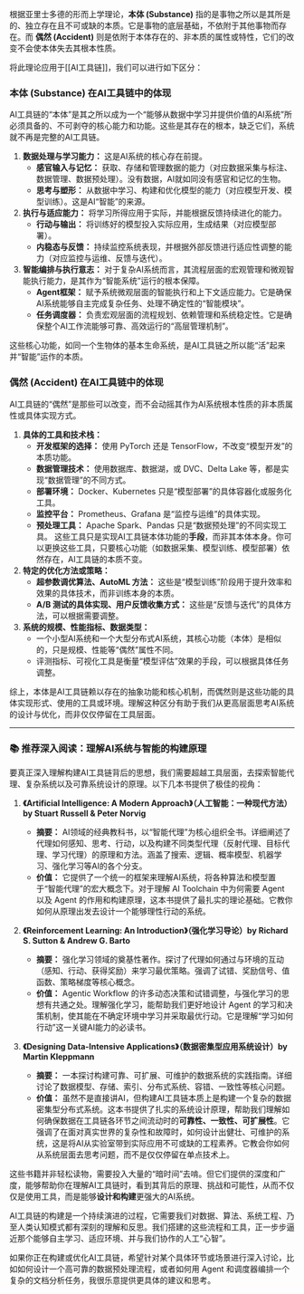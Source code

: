 
根据亚里士多德的形而上学理论，**本体 (Substance)** 指的是事物之所以是其所是的、独立存在且不可或缺的本质。它是事物的底层基础，不依附于其他事物而存在。而 **偶然 (Accident)** 则是依附于本体存在的、非本质的属性或特性，它们的改变不会使本体失去其根本性质。

将此理论应用于[[AI工具链]]，我们可以进行如下区分：

### 本体 (Substance) 在AI工具链中的体现

AI工具链的“本体”是其之所以成为一个“能够从数据中学习并提供价值的AI系统”所必须具备的、不可剥夺的核心能力和功能。这些是其存在的根本，缺乏它们，系统就不再是完整的AI工具链。

1.  **数据处理与学习能力：** 这是AI系统的核心存在前提。
    *   **感官输入与记忆：** 获取、存储和管理数据的能力（对应数据采集与标注、数据管理、数据预处理）。没有数据，AI就如同没有感官和记忆的生物。
    *   **思考与塑形：** 从数据中学习、构建和优化模型的能力（对应模型开发、模型训练）。这是AI“智能”的来源。
2.  **执行与适应能力：** 将学习所得应用于实际，并能根据反馈持续进化的能力。
    *   **行动与输出：** 将训练好的模型投入实际应用，生成结果（对应模型部署）。
    *   **内稳态与反馈：** 持续监控系统表现，并根据外部反馈进行适应性调整的能力（对应监控与运维、反馈与迭代）。
3.  **智能编排与执行意志：** 对于复杂AI系统而言，其流程层面的宏观管理和微观智能执行能力，是其作为“智能系统”运行的根本保障。
    *   **Agent框架：** 赋予系统微观层面的智能执行和上下文适应能力。它是确保AI系统能够自主完成复杂任务、处理不确定性的“智能模块”。
    *   **任务调度器：** 负责宏观层面的流程规划、依赖管理和系统稳定性。它是确保整个AI工作流能够可靠、高效运行的“高层管理机制”。

这些核心功能，如同一个生物体的基本生命系统，是AI工具链之所以能“活”起来并“智能”运作的本质。

### 偶然 (Accident) 在AI工具链中的体现

AI工具链的“偶然”是那些可以改变，而不会动摇其作为AI系统根本性质的非本质属性或具体实现方式。

1.  **具体的工具和技术栈：**
    *   **开发框架的选择：** 使用 PyTorch 还是 TensorFlow，不改变“模型开发”的本质功能。
    *   **数据管理技术：** 使用数据库、数据湖，或 DVC、Delta Lake 等，都是实现“数据管理”的不同方式。
    *   **部署环境：** Docker、Kubernetes 只是“模型部署”的具体容器化或服务化工具。
    *   **监控平台：** Prometheus、Grafana 是“监控与运维”的具体实现。
    *   **预处理工具：** Apache Spark、Pandas 只是“数据预处理”的不同实现工具。
这些工具只是实现AI工具链本体功能的**手段**，而非其本体本身。你可以更换这些工具，只要核心功能（如数据采集、模型训练、模型部署）依然存在，AI工具链的本质不变。
2.  **特定的优化方法或策略：**
    *   **超参数调优算法、AutoML 方法：** 这些是“模型训练”阶段用于提升效率和效果的具体技术，而非训练本身的本质。
    *   **A/B 测试的具体实现、用户反馈收集方式：** 这些是“反馈与迭代”的具体方法，可以根据需要调整。
3.  **系统的规模、性能指标、数据类型：**
    *   一个小型AI系统和一个大型分布式AI系统，其核心功能（本体）是相似的，只是规模、性能等“偶然”属性不同。
    *   评测指标、可视化工具是衡量“模型评估”效果的手段，可以根据具体任务调整。

综上，本体是AI工具链赖以存在的抽象功能和核心机制，而偶然则是这些功能的具体实现形式、使用的工具或环境。理解这种区分有助于我们从更高层面思考AI系统的设计与优化，而非仅仅停留在工具层面。

---

### 📚 推荐深入阅读：理解AI系统与智能的构建原理

要真正深入理解构建AI工具链背后的思想，我们需要超越工具层面，去探索智能代理、复杂系统以及可靠系统设计的原理。以下几本书提供了极佳的视角：

1.  **《Artificial Intelligence: A Modern Approach》（人工智能：一种现代方法）by Stuart Russell & Peter Norvig**
    *   **摘要：** AI领域的经典教科书，以“智能代理”为核心组织全书。详细阐述了代理如何感知、思考、行动，以及构建不同类型代理（反射代理、目标代理、学习代理）的原理和方法。涵盖了搜索、逻辑、概率模型、机器学习、强化学习等AI的各个分支。
    *   **价值：** 它提供了一个统一的框架来理解AI系统，将各种算法和模型置于“智能代理”的宏大概念下。对于理解 AI Toolchain 中为何需要 Agent 以及 Agent 的作用和构建原理，这本书提供了最扎实的理论基础。它教你如何从原理出发去设计一个能够理性行动的系统。

2.  **《Reinforcement Learning: An Introduction》（强化学习导论）by Richard S. Sutton & Andrew G. Barto**
    *   **摘要：** 强化学习领域的奠基性著作。探讨了代理如何通过与环境的互动（感知、行动、获得奖励）来学习最优策略。强调了试错、奖励信号、值函数、策略梯度等核心概念。
    *   **价值：** Agentic Workflow 的许多动态决策和试错调整，与强化学习的思想有共通之处。理解强化学习，能帮助我们更好地设计 Agent 的学习和决策机制，使其能在不确定环境中学习并采取最优行动。它是理解“学习如何行动”这一关键AI能力的必读书。

3.  **《Designing Data-Intensive Applications》（数据密集型应用系统设计）by Martin Kleppmann**
    *   **摘要：** 一本探讨构建可靠、可扩展、可维护的数据系统的实践指南。详细讨论了数据模型、存储、索引、分布式系统、容错、一致性等核心问题。
    *   **价值：** 虽然不是直接讲AI，但构建AI工具链本质上是构建一个复杂的数据密集型分布式系统。这本书提供了扎实的系统设计原理，帮助我们理解如何确保数据在工具链各环节之间流动时的**可靠性、一致性、可扩展性**。它强调了在面对真实世界的复杂性和故障时，如何设计出健壮、可维护的系统，这是将AI从实验室带到实际应用不可或缺的工程素养。它教会你如何从系统层面去思考问题，而不是仅仅停留在单点技术上。

这些书籍并非轻松读物，需要投入大量的“暗时间”去啃。但它们提供的深度和广度，能够帮助你在理解AI工具链时，看到其背后的原理、挑战和可能性，从而不仅仅是使用工具，而是能够**设计和构建**更强大的AI系统。

AI工具链的构建是一个持续演进的过程，它需要我们对数据、算法、系统工程、乃至人类认知模式都有深刻的理解和反思。我们搭建的这些流程和工具，正一步步逼近那个能够自主学习、适应环境、并与我们协作的人工“心智”。

如果你正在构建或优化AI工具链，希望针对某个具体环节或场景进行深入讨论，比如如何设计一个高可靠的数据预处理流程，或者如何用 Agent 和调度器编排一个复杂的文档分析任务，我很乐意提供更具体的建议和思考。